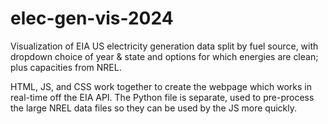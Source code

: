 # elec-gen-vis-2024
Visualization of EIA US electricity generation data split by fuel source, with dropdown choice of year &amp; state and options for which energies are clean; plus capacities from NREL.

HTML, JS, and CSS work together to create the webpage which works in real-time off the EIA API. The Python file is separate, used to pre-process the large NREL data files so they can be used by the JS more quickly.
